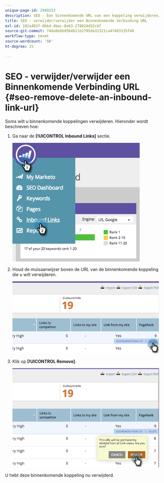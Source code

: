 ```yaml
---
unique-page-id: 2949253
description: SEO - Een binnenkomende URL van een koppeling verwijderen/verwijderen - Marketo Docs - Productdocumentatie
title: SEO - verwijder/verwijder een Binnenkomende Verbinding URL
exl-id: 102a483f-0bbd-4bac-8e63-278024d32cbf
source-git-commit: 74da8ebbd564b11e2795da31321ca47493135f48
workflow-type: tm+mt
source-wordcount: '56'
ht-degree: 1%

---
```


# SEO - verwijder/verwijder een Binnenkomende Verbinding URL {#seo-remove-delete-an-inbound-link-url}

Soms wilt u binnenkomende koppelingen verwijderen. Hieronder wordt beschreven hoe:

1. Ga naar de **[!UICONTROL Inbound Links]** sectie.

   ![](assets/image2014-9-18-13-3a47-3a3.png)

1. Houd de muisaanwijzer boven de URL van de binnenkomende koppeling die u wilt verwijderen.

   ![](assets/image2014-9-18-13-3a49-3a34.png)

1. Klik op **[!UICONTROL Remove]**.

   ![](assets/image2014-9-18-13-3a49-3a44.png)

U hebt deze binnenkomende koppeling nu verwijderd.
